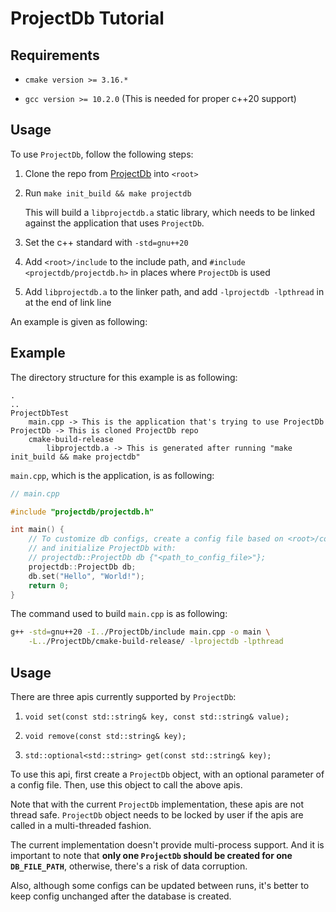 # ProjectDb Tutorial

## Requirements

- `cmake version >= 3.16.*`

- `gcc version >= 10.2.0` (This is needed for proper c++20 support)

## Usage

To use `ProjectDb`, follow the following steps:

1. Clone the repo from [ProjectDb](https://github.com/mli9502/ProjectDb) into `<root>`

2. Run `make init_build && make projectdb`
  
    This will build a `libprojectdb.a` static library, which needs to be linked against the application that uses `ProjectDb`.

3. Set the c++ standard with `-std=gnu++20`

3. Add `<root>/include` to the include path, and `#include <projectdb/projectdb.h>` in places where `ProjectDb` is used

4. Add `libprojectdb.a` to the linker path, and add `-lprojectdb -lpthread` in at the end of link line

An example is given as following:

## Example

The directory structure for this example is as following:
```
.
..
ProjectDbTest
    main.cpp -> This is the application that's trying to use ProjectDb
ProjectDb -> This is cloned ProjectDb repo 
    cmake-build-release
        libprojectdb.a -> This is generated after running "make init_build && make projectdb"
```

`main.cpp`, which is the application, is as following:

```c++
// main.cpp

#include "projectdb/projectdb.h"

int main() {
    // To customize db configs, create a config file based on <root>/config/config.template,
    // and initialize ProjectDb with:
    // projectdb::ProjectDb db {"<path_to_config_file>"};
    projectdb::ProjectDb db;
    db.set("Hello", "World!");
    return 0;
}
```

The command used to build `main.cpp` is as following:

```bash
g++ -std=gnu++20 -I../ProjectDb/include main.cpp -o main \
    -L../ProjectDb/cmake-build-release/ -lprojectdb -lpthread
```

## Usage 

There are three apis currently supported by `ProjectDb`:

1. `void set(const std::string& key, const std::string& value);`

2. `void remove(const std::string& key);`

3. `std::optional<std::string> get(const std::string& key);`

To use this api, first create a `ProjectDb` object, with an optional parameter of a config file. Then, use this object to call the above apis.

Note that with the current `ProjectDb` implementation, these apis are not thread safe. `ProjectDb` object needs to be locked by user if the apis are called in a multi-threaded fashion. 

The current implementation doesn't provide multi-process support. And it is important to note that __only one `ProjectDb` should be created for one `DB_FILE_PATH`__, otherwise, there's a risk of data corruption.

Also, although some configs can be updated between runs, it's better to keep config unchanged after the database is created.

